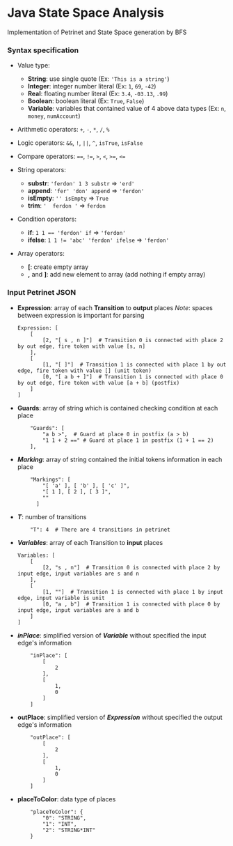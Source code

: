 # Java State Space Analysis

Implementation of Petrinet and State Space generation by BFS

### Syntax specification
- Value type: 
    - **String**: use single quote (Ex: `'This is a string'`)
    - **Integer**: integer number literal (Ex: `1`, `69`, `-42`)
    - **Real**: floating number literal (Ex: `3.4`, `-03.13`, `.99`)
    - **Boolean**: boolean literal (Ex: `True`, `False`)
    - **Variable**: variables that contained value of 4 above data types (Ex: `n`, `money`, `numAccount`)


- Arithmetic operators: `+`, `-`, `*`, `/`, `%`
- Logic operators: `&&`, `!`, `||`, `^`, `isTrue`, `isFalse`
- Compare operators: `==`, `!=`, `>`, `<`, `>=`, `<=`
- String operators: 
    - **substr**: `'ferdon' 1 3 substr` => `'erd'`
    - **append**: `'fer' 'don' append` => `'ferdon'`
    - **isEmpty**: `'' isEmpty` => `True`
    - **trim**: `'  ferdon '` => `ferdon`
- Condition operators: 
    - **if**: `1 1 == 'ferdon' if` => `'ferdon'`
    - **ifelse**: `1 1 != 'abc' 'ferdon' ifelse` => `'ferdon'`
- Array operators: 
    - **[**: create empty array
    - **,** and **]**: add new element to array (add nothing if empty array)

### Input Petrinet JSON
- **Expression**: array of each **Transition** to **output** places
    *Note*: spaces between expression is important for parsing
    ```
    Expression: [
        [
            [2, "[ s , n ]"]  # Transition 0 is connected with place 2 by out edge, fire token with value [s, n]
        ],
        [
            [1, "[ ]"]  # Transition 1 is connected with place 1 by out edge, fire token with value [] (unit token)
            [0, "[ a b + ]"]  # Transition 1 is connected with place 0 by out edge, fire token with value [a + b] (postfix)
        ]
    ]
    ```

-   **Guards**: array of string which is contained checking condition at each place
    ```
        "Guards": [
            "a b >",  # Guard at place 0 in postfix (a > b)
            "1 1 + 2 ==" # Guard at place 1 in postfix (1 + 1 == 2)
        ],
    ```
-   ***Marking***: array of string contained the initial tokens information in each place
    ```
        "Markings": [
            "[ 'a' ], [ 'b' ], [ 'c' ]",
            "[ 1 ], [ 2 ], [ 3 ]",
            ""
          ]
    ```
-   ***T***: number of transitions
    ```
        "T": 4  # There are 4 transitions in petrinet
    ```
-   ***Variables***: array of each Transition to **input** places
    ```
    Variables: [
        [
            [2, "s , n"]  # Transition 0 is connected with place 2 by input edge, input variables are s and n
        ],
        [
            [1, ""]  # Transition 1 is connected with place 1 by input edge, input variable is unit
            [0, "a , b"]  # Transition 1 is connected with place 0 by input edge, input variables are a and b
        ]
    ]
    ```
-   ***inPlace***: simplified version of ***Variable*** without specified the input edge's information
    ```
        "inPlace": [
            [
                2
            ], 
            [
                1,
                0
            ]
        ]
    ```
-   **outPlace**: simplified version of ***Expression*** without specified the output edge's information
    ```
        "outPlace": [
            [
                2
            ], 
            [
                1,
                0
            ]
        ]
    ```
-   **placeToColor**: data type of places
    ```
        "placeToColor": {
            "0": "STRING",
            "1": "INT",
            "2": "STRING*INT"
        }
    ```